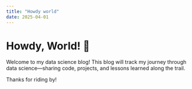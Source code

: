 ```yaml
---
title: "Howdy world"
date: 2025-04-01
---
```


# Howdy, World! 🤠

Welcome to my data science blog! This blog will track my journey through data science—sharing code, projects, and lessons learned along the trail.

Thanks for riding by!
